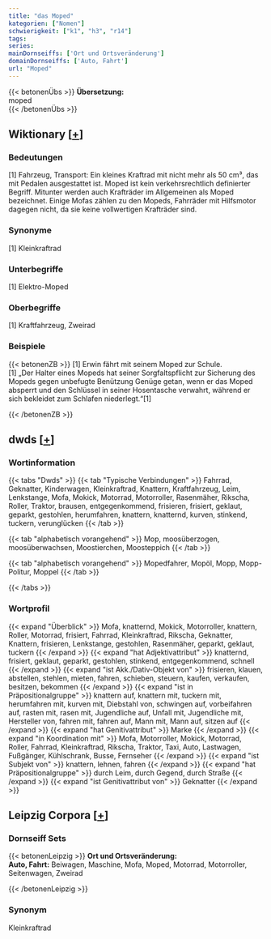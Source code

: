 ```yaml
---
title: "das Moped"
kategorien: ["Nomen"]
schwierigkeit: ["k1", "h3", "r14"]
tags:
series:
mainDornseiffs: ['Ort und Ortsveränderung']
domainDornseiffs: ['Auto, Fahrt']
url: "Moped"
---
```


{{< betonenÜbs >}}
**Übersetzung:**  
moped  
{{< /betonenÜbs >}}

## Wiktionary [[+](https://de.wiktionary.org/wiki/Moped)]

### Bedeutungen
[1] Fahrzeug, Transport: Ein kleines Kraftrad mit nicht mehr als 50 cm³, das mit Pedalen ausgestattet ist. Moped ist kein verkehrsrechtlich definierter Begriff. Mitunter werden auch Krafträder im Allgemeinen als Moped bezeichnet. Einige Mofas zählen zu den Mopeds, Fahrräder mit Hilfsmotor dagegen nicht, da sie keine vollwertigen Krafträder sind.  

### Synonyme
[1] Kleinkraftrad  

### Unterbegriffe
[1] Elektro-Moped  

### Oberbegriffe
[1] Kraftfahrzeug, Zweirad  

### Beispiele
{{< betonenZB >}}
[1] Erwin fährt mit seinem Moped zur Schule.  
[1] „Der Halter eines Mopeds hat seiner Sorgfaltspflicht zur Sicherung des Mopeds gegen unbefugte Benützung Genüge getan, wenn er das Moped absperrt und den Schlüssel in seiner Hosentasche verwahrt, während er sich bekleidet zum Schlafen niederlegt.“[1]  

{{< /betonenZB >}}


## dwds [[+](https://www.dwds.de/wb/Moped)]

### Wortinformation
{{< tabs "Dwds" >}}
{{< tab "Typische Verbindungen" >}}
Fahrrad, Geknatter, Kinderwagen, Kleinkraftrad, Knattern, Kraftfahrzeug, Leim, Lenkstange, Mofa, Mokick, Motorrad, Motorroller, Rasenmäher, Rikscha, Roller, Traktor, brausen, entgegenkommend, frisieren, frisiert, geklaut, geparkt, gestohlen, herumfahren, knattern, knatternd, kurven, stinkend, tuckern, verunglücken
{{< /tab >}}

{{< tab "alphabetisch vorangehend" >}}
Mop, moosüberzogen, moosüberwachsen, Moostierchen, Moosteppich
{{< /tab >}}

{{< tab "alphabetisch vorangehend" >}}
Mopedfahrer, Mopöl, Mopp, Mopp-Politur, Moppel
{{< /tab >}}

{{< /tabs >}}

### Wortprofil
{{< expand "Überblick" >}} Mofa, knatternd, Mokick, Motorroller, knattern, Roller, Motorrad, frisiert, Fahrrad, Kleinkraftrad, Rikscha, Geknatter, Knattern, frisieren, Lenkstange, gestohlen, Rasenmäher, geparkt, geklaut, tuckern {{< /expand >}}
{{< expand "hat Adjektivattribut" >}} knatternd, frisiert, geklaut, geparkt, gestohlen, stinkend, entgegenkommend, schnell {{< /expand >}}
{{< expand "ist Akk./Dativ-Objekt von" >}} frisieren, klauen, abstellen, stehlen, mieten, fahren, schieben, steuern, kaufen, verkaufen, besitzen, bekommen {{< /expand >}}
{{< expand "ist in Präpositionalgruppe" >}} knattern auf, knattern mit, tuckern mit, herumfahren mit, kurven mit, Diebstahl von, schwingen auf, vorbeifahren auf, rasten mit, rasen mit, Jugendliche auf, Unfall mit, Jugendliche mit, Hersteller von, fahren mit, fahren auf, Mann mit, Mann auf, sitzen auf {{< /expand >}}
{{< expand "hat Genitivattribut" >}} Marke {{< /expand >}}
{{< expand "in Koordination mit" >}} Mofa, Motorroller, Mokick, Motorrad, Roller, Fahrrad, Kleinkraftrad, Rikscha, Traktor, Taxi, Auto, Lastwagen, Fußgänger, Kühlschrank, Busse, Fernseher {{< /expand >}}
{{< expand "ist Subjekt von" >}} knattern, lehnen, fahren {{< /expand >}}
{{< expand "hat Präpositionalgruppe" >}} durch Leim, durch Gegend, durch Straße {{< /expand >}}
{{< expand "ist Genitivattribut von" >}} Geknatter {{< /expand >}}

## Leipzig Corpora [[+](https://corpora.uni-leipzig.de/en/res?word=Moped&corpusId=deu_newscrawl-public_2018)]

### Dornseiff Sets
{{< betonenLeipzig >}}
**Ort und Ortsveränderung:**  
**Auto, Fahrt:** Beiwagen, Maschine, Mofa, Moped, Motorrad, Motorroller, Seitenwagen, Zweirad  

{{< /betonenLeipzig >}}

### Synonym
Kleinkraftrad

